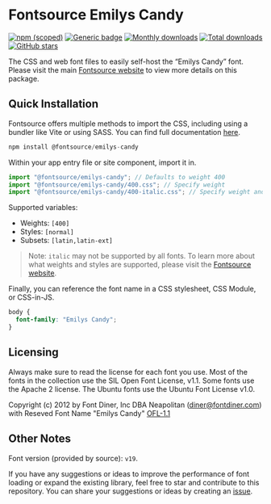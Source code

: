 # Fontsource Emilys Candy

[![npm (scoped)](https://img.shields.io/npm/v/@fontsource/emilys-candy?color=brightgreen)](https://www.npmjs.com/package/@fontsource/emilys-candy) [![Generic badge](https://img.shields.io/badge/fontsource-passing-brightgreen)](https://github.com/fontsource/fontsource) [![Monthly downloads](https://badgen.net/npm/dm/@fontsource/emilys-candy)](https://github.com/fontsource/fontsource) [![Total downloads](https://badgen.net/npm/dt/@fontsource/emilys-candy)](https://github.com/fontsource/fontsource) [![GitHub stars](https://img.shields.io/github/stars/fontsource/fontsource.svg?style=social&label=Star)](https://github.com/fontsource/fontsource/stargazers)

The CSS and web font files to easily self-host the “Emilys Candy” font. Please visit the main [Fontsource website](https://fontsource.org/fonts/emilys-candy) to view more details on this package.

## Quick Installation

Fontsource offers multiple methods to import the CSS, including using a bundler like Vite or using SASS. You can find full documentation [here](https://fontsource.org/docs/getting-started/introduction).

```javascript
npm install @fontsource/emilys-candy
```

Within your app entry file or site component, import it in.

```javascript
import "@fontsource/emilys-candy"; // Defaults to weight 400
import "@fontsource/emilys-candy/400.css"; // Specify weight
import "@fontsource/emilys-candy/400-italic.css"; // Specify weight and style
```

Supported variables:
- Weights: `[400]`
- Styles: `[normal]`
- Subsets: `[latin,latin-ext]`

> Note: `italic` may not be supported by all fonts. To learn more about what weights and styles are supported, please visit the [Fontsource website](https://fontsource.org/fonts/emilys-candy).

Finally, you can reference the font name in a CSS stylesheet, CSS Module, or CSS-in-JS.

```css
body {
  font-family: "Emilys Candy";
}
```

## Licensing
Always make sure to read the license for each font you use. Most of the fonts in the collection use the SIL Open Font License, v1.1. Some fonts use the Apache 2 license. The Ubuntu fonts use the Ubuntu Font License v1.0.

Copyright (c) 2012 by Font Diner, Inc DBA Neapolitan (diner@fontdiner.com) with Reseved Font Name "Emilys Candy"
[OFL-1.1](https://openfontlicense.org)

## Other Notes
Font version (provided by source): `v19`.

If you have any suggestions or ideas to improve the performance of font loading or expand the existing library, feel free to star and contribute to this repository. You can share your suggestions or ideas by creating an [issue](https://github.com/fontsource/fontsource/issues).